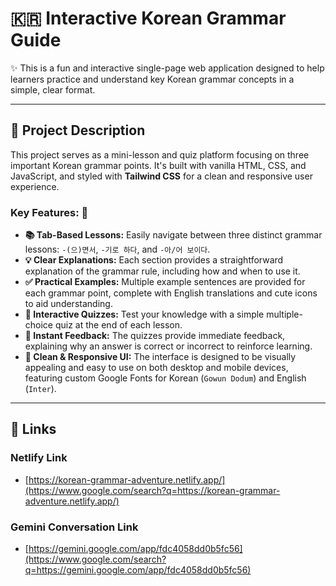 

# 🇰🇷 Interactive Korean Grammar Guide

✨ This is a fun and interactive single-page web application designed to help learners practice and understand key Korean grammar concepts in a simple, clear format.

-----

## 📖 Project Description

This project serves as a mini-lesson and quiz platform focusing on three important Korean grammar points. It's built with vanilla HTML, CSS, and JavaScript, and styled with **Tailwind CSS** for a clean and responsive user experience.

### Key Features: 🚀

  * **📚 Tab-Based Lessons:** Easily navigate between three distinct grammar lessons: `-(으)면서`, `-기로 하다`, and `-아/어 보이다`.
  * **💡 Clear Explanations:** Each section provides a straightforward explanation of the grammar rule, including how and when to use it.
  * **✅ Practical Examples:** Multiple example sentences are provided for each grammar point, complete with English translations and cute icons to aid understanding.
  * **🧠 Interactive Quizzes:** Test your knowledge with a simple multiple-choice quiz at the end of each lesson.
  * **💬 Instant Feedback:** The quizzes provide immediate feedback, explaining why an answer is correct or incorrect to reinforce learning.
  * **🎨 Clean & Responsive UI:** The interface is designed to be visually appealing and easy to use on both desktop and mobile devices, featuring custom Google Fonts for Korean (`Gowun Dodum`) and English (`Inter`).

-----

## 🔗 Links

### Netlify Link

  * [https://korean-grammar-adventure.netlify.app/](https://www.google.com/search?q=https://korean-grammar-adventure.netlify.app/)

### Gemini Conversation Link

  * [https://gemini.google.com/app/fdc4058dd0b5fc56](https://www.google.com/search?q=https://gemini.google.com/app/fdc4058dd0b5fc56)
